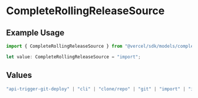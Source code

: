 # CompleteRollingReleaseSource

## Example Usage

```typescript
import { CompleteRollingReleaseSource } from "@vercel/sdk/models/completerollingreleaseop.js";

let value: CompleteRollingReleaseSource = "import";
```

## Values

```typescript
"api-trigger-git-deploy" | "cli" | "clone/repo" | "git" | "import" | "import/repo" | "redeploy" | "v0-web"
```